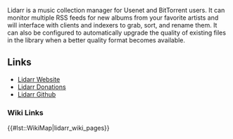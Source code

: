 Lidarr is a music collection manager for Usenet and BitTorrent users. It can monitor multiple RSS feeds for new albums from your favorite artists and will interface with clients and indexers to grab, sort, and rename them. It can also be configured to automatically upgrade the quality of existing files in the library when a better quality format becomes available.

## Links

  - [Lidarr Website](https://lidarr.audio/)
  - [Lidarr Donations](https://opencollective.com/lidarr)
  - [Lidarr Github](https://github.com/Lidarr/Lidarr)

### Wiki Links

{{\#lst::WikiMap|lidarr\_wiki\_pages}}
